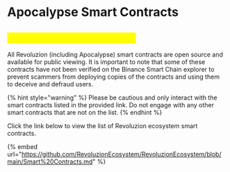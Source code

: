 # Apocalypse Smart Contracts

## <mark style="color:yellow;">Apocalypse Smart Contracts</mark>

All Revoluzion (including Apocalypse) smart contracts are open source and available for public viewing. It is important to note that some of these contracts have not been verified on the Binance Smart Chain explorer to prevent scammers from deploying copies of the contracts and using them to deceive and defraud users.

{% hint style="warning" %}
Please be cautious and only interact with the smart contracts listed in the provided link. Do not engage with any other smart contracts that are not on the list.
{% endhint %}

Click the link below to view the list of Revoluzion ecosystem smart contracts.

{% embed url="https://github.com/RevoluzionEcosystem/RevoluzionEcosystem/blob/main/Smart%20Contracts.md" %}
